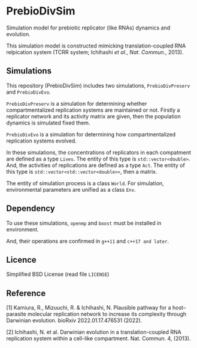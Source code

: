 PrebioDivSim
====

Simulation model for prebiotic replicator (like RNAs) dynamics and evolution.

This simulation model is constructed mimicking translation-coupled RNA relpication system (TCRR system; Ichihashi _et al_., _Nat_. _Commun_., 2013).

## Simulations

This repository (PrebioDivSim) includes two simulations, `PrebioDivPreserv` and `PrebioDivEvo`.

`PrebioDivPreserv` is a simulation for determining whether compartmentalized replication systems are maintained or not.
Firstly a replicator network and its activity matrix are given, then the population dynamics is simulated fixed them.

`PrebioDivEvo` is a simulation for determining how compartmentalized replication systems evolved.

In these simulations, the concentrations of replicators in each compatment are defined as a type `Lives`. 
The entity of this type is `std::vector<double>`.
And, the activities of replications are defined as a type `Act`.
The entity of this type is `std::vector<std::vector<double>>`, then a matrix.

The entity of simulation process is a class `World`. For simulation, environmental parameters are unified as a class `Env`.

## Dependency

To use these simulations, `openmp` and `boost` must be installed in environment.

And, their operations are confirmed in `g++11` and `c++17 and later`.

## Licence

Simplified BSD License (read file `LICENSE`)

## Reference
[1] Kamiura, R., Mizuuchi, R. & Ichihashi, N. Plausible pathway for a host–parasite molecular replication network to increase its complexity through Darwinian evolution. bioRxiv 2022.01.17.476531 (2022).

[2] Ichihashi, N. et al. Darwinian evolution in a translation-coupled RNA replication system within a cell-like compartment. Nat. Commun. 4, (2013).